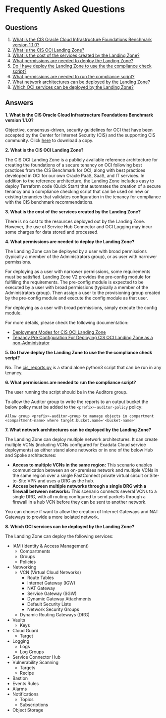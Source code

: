 # Frequently Asked Questions
## Questions
1. [What is the CIS Oracle Cloud Infrastructure Foundations Benchmark version 1.1.0?](#cis)
1. [What is the CIS OCI Landing Zone?](#lz)
1. [What is the cost of the services created by the Landing Zone?](#cost)
1. [What permissions are needed to deploy the Landing Zone?](#access)
1. [Do I have deploy the Landing Zone to use the the compliance check script?](#script)
1. [What permissions are needed to run the compliance script?](#script-access)
1. [What network architectures can be deployed by the Landing Zone?](#networking)
1. [Which OCI services can be deployed by the Landing Zone?](#services)

## Answers 
<a name="cis"></a>**1. What is the CIS Oracle Cloud Infrastructure Foundations Benchmark version 1.1.0?**

Objective, consensus-driven, security guidelines for OCI that have been accepted by the Center for Internet Security (CIS) and the supporting CIS community. Click [here](https://www.cisecurity.org/benchmark/oracle_cloud/) to download a copy.

<a name="lz"></a>**2. What is the CIS OCI Landing Zone?**

The CIS OCI Landing Zone is a publicly available reference architecture for creating the foundations of a secure tenancy on OCI following best practices from the CIS Benchmark for OCI; along with best practices developed in OCI for our own Oracle PaaS, SaaS, and IT services. In addition to the reference architecture, the Landing Zone includes easy to deploy Terraform code (Quick Start) that automates the creation of a secure tenancy and a compliance checking script that can be used on new or existing tenancies that validates configuration in the tenancy for compliance with the CIS benchmark recommendations.  

<a name="cost"></a>**3. What is the cost of the services created by the Landing Zone?**

There is no cost to the resources deployed out by the Landing Zone. However, the use of Service Hub Connector and OCI Logging may incur some charges for data stored and processed.

<a name="permissions"></a>**4. What permissions are needed to deploy the Landing Zone?**

The Landing Zone can be deployed by a user with broad permissions (typically a member of the Administrators group), or as user with narrower permissions.

For deploying as a user with narrower permissions, some requirements must be satisfied. Landing Zone V2 provides the pre-config module for fulfilling the requirements.
The pre-config module is expected to be executed by a user with broad permissions (typically a member of the Administrators group). Then assign a user to the provisioning group created by the pre-config module and execute the config module as that user.

For deploying as a user with broad permissions, simply execute the config module.

For more details, please check the following documentation:

- [Deployment Modes for CIS OCI Landing Zone](https://www.ateam-oracle.com/deployment-modes-for-cis-oci-landing-zone)
- [Tenancy Pre Configuration For Deploying CIS OCI Landing Zone as a non-Administrator](https://www.ateam-oracle.com/tenancy-pre-configuration-for-deploying-cis-oci-landing-zone-as-a-non-administrator)

<a name="script"></a>**5. Do I have deploy the Landing Zone to use the the compliance check script?**

No. The [cis_reports.py](https://github.com/oracle-quickstart/oci-cis-landingzone-quickstart/blob/main/scripts/cis_reports.py) is a stand alone python3 script that can be run in any tenancy.   

<a name="script-access"></a>**6. What permissions are needed to run the compliance script?**

The user running the script should be in the Auditors group.

To allow the Auditor group to write the reports to an output bucket the below policy must be added to the `<prefix>-auditor-policy` policy:

`Allow group <prefix>-auditor-group to manage objects in compartment <compartment-name> where target.bucket.name='<bucket-name>'`

<a name="networking"></a>**7. What network architectures can be deployed by the Landing Zone?**

The Landing Zone can deploy multiple network architectures.  It can create multiple VCNs (including VCNs configured for Exadata Cloud service deployments) as either stand alone networks or in one of the below Hub and Spoke architectures:
- **Access to multiple VCNs in the same region:** This scenario enables communication between an on-premises network and multiple VCNs in the same region over a single FastConnect private virtual circuit or Site-to-Site VPN and uses a DRG as the hub.
- **Access between multiple networks through a single DRG with a firewall between networks:** This scenario connects several VCNs to a single DRG, with all routing configured to send packets through a firewall in a hub VCN before they can be sent to another network.

You can choose if want to allow the creation of Internet Gateways and NAT Gateways to provide a more isolated network. 

<a name="services"></a>**8. Which OCI services can be deployed by the Landing Zone?**

The Landing Zone can deploy the following services:
- IAM (Identity & Access Management)
    - Compartments
    - Groups
    - Policies
- Networking
    - VCN (Virtual Cloud Networks)
        - Route Tables
        - Internet Gateway (IGW)
        - NAT Gateway   
        - Service Gateway (SGW)
        - Dynamic Gateway Attachments
        - Default Security Lists
        - Network Security Groups
    - Dynamic Routing Gateways (DRG)
- Vaults
    - Keys
- Cloud Guard
    - Target
- Logging
    - Logs
    - Log Groups
- Service Connector Hub
- Vulnerability Scanning
    - Targets
    - Recipe
- Bastion
- Events Rules
- Alarms
- Notifications
    - Topics
    - Subscriptions
- Object Storage


